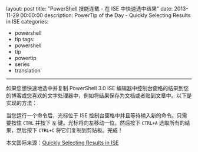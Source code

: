 ﻿layout: post
title: "PowerShell 技能连载 - 在 ISE 中快速选中结果"
date: 2013-11-29 00:00:00
description: PowerTip of the Day - Quickly Selecting Results in ISE
categories:
- powershell
- tip
tags:
- powershell
- tip
- powertip
- series
- translation
---
如果您想快速地选中并复制 PowerShell 3.0 ISE 编辑器中控制台窗格的结果到您的博客或您喜欢的文字处理器中，例如将结果保存为文档或者贴到文章中。以下是实现的方法：

当您运行一个命令后，光标位于 ISE 控制台窗格中并且等待输入新的命令。只需要按住 `CTRL` 并按下 `左` 键。光标将向左移动一位。然后按下 `CTRL+A` 选取所有的结果，然后按下 `CTRL+C` 将它们复制到剪贴板。完成！

<!--more-->
本文国际来源：[Quickly Selecting Results in ISE](http://community.idera.com/powershell/powertips/b/tips/posts/quickly-selecting-results-in-ise)
